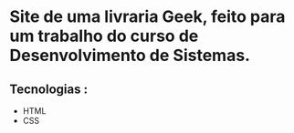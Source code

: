 # Site de uma livraria Geek, feito para um trabalho do curso de Desenvolvimento de Sistemas.

## Tecnologias : 

* HTML
* CSS
